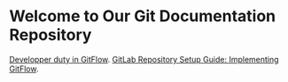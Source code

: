 # Welcome to Our Git Documentation Repository

[Developper duty in GitFlow](https://xulongjun.github.io/Documentation-Git/GitFlow/DevDuty). 
[GitLab Repository Setup Guide: Implementing GitFlow](https://xulongjun.github.io/Documentation-Git/GitFlow/SetupGuideGitLab). 
